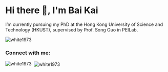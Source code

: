 <h1 align="left">Hi there 👋, I'm Bai Kai</h1>
<p align="left">I’m currently pursuing my PhD at the Hong Kong University of Science and Technology (HKUST), supervised by Prof. Song Guo in PEILab.</p>

<p align="left"> <img src="https://komarev.com/ghpvc/?username=white1973&label=Profile%20views&color=0e75b6&style=flat" alt="white1973" /> </p>

<h3 align="left">Connect with me:</h3>
<p align="left">
</p>

<p><img align="left" src="https://github-readme-stats.vercel.app/api/top-langs?username=white1973&show_icons=true&locale=en&layout=compact" alt="white1973" /></p>

<p>&nbsp;<img align="center" src="https://github-readme-stats.vercel.app/api?username=white1973&show_icons=true&locale=en" alt="white1973" /></p>
